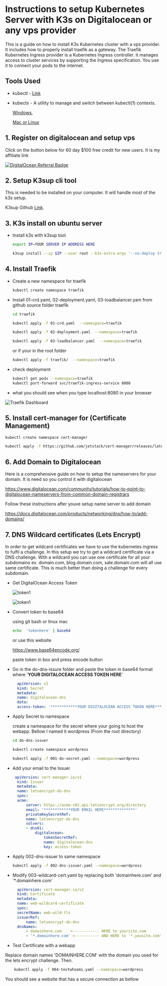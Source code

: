 # Instructions to setup Kubernetes Server with K3s on Digitalocean or any vps provider

This is a guide on how to install K3s Kubernetes cluster with a vps provider. It includes how to properly install traefik as a gateway. The Traefik Kubernetes Ingress provider is a Kubernetes Ingress controller. it manages access to cluster services by supporting the Ingress specification. You use it to connect your pods to the internet.

## Tools Used

- kubectl - [Link](https://kubernetes.io/docs/tasks/tools/)

- kubectx - A utility to manage and switch between kubectl(1) contexts.

    [Windows](https://github.com/thomasliddledba/kubectxwin),  

    [Mac or Linux](https://github.com/ahmetb/kubectx)

## 1. Register on digitalocean and setup vps

Click on the button below for 60 day $100 free credit for new users. It is my affiliate link

[![DigitalOcean Referral Badge](https://web-platforms.sfo2.cdn.digitaloceanspaces.com/WWW/Badge%201.svg)](https://www.digitalocean.com/?refcode=0a229afd221d&utm_campaign=Referral_Invite&utm_medium=Referral_Program&utm_source=badge)

## 2. Setup K3sup cli tool

This is needed to be installed on your computer. It will handle most of the k3s setup.

K3sup Github [Link](https://github.com/alexellis/k3sup).

## 3. K3s install on ubuntu server

- Install k3s with k3sup tool

    ```bash
    export IP=YOUR SERVER IP ADDRESS HERE

    k3sup install --ip $IP --user root --k3s-extra-args '--no-deploy traefik'
    ```

## 4. Install Traefik

- Create a new namespace for traefik
  
    ```bash
    kubectl create namespace traefik
    ```

- Install 01-crd.yaml, 02-deployment.yaml, 03-loadbalancer.yam from github source folder traefik

    ```bash
    cd traefik

    kubectl apply -f 01-crd.yaml  --namespace=traefik

    kubectl apply -f 02-deployment.yaml  --namespace=traefik

    kubectl apply -f 03-loadbalancer.yaml  --namespace=traefik
    ```

    or if your in the root folder

    ```bash
    kubectl apply -f traefik/  --namespace=traefik
    ```

- check deployment
  
  ```bash
  kubectl get pods --namespace=traefik
  kubectl port-forward svc/traefik-ingress-service 8080
  ```

- what you should see when you type localhost:8080 in your browser

![Traefik Dashboard](/screenshots/traefik-dashboard.PNG "Traefik Dash")

## 5. Install cert-manager for (Certificate Management)

  ```bash
  kubectl create namespace cert-manager

  kubectl apply -f https://github.com/jetstack/cert-manager/releases/latest/download/cert-manager.yaml --namespace=cert-manager
  ```

## 6. Add Domain to Digitalocean

Here is a comprehensive guide on how to setup the nameservers for your domain. It is need so you control it with digitalocean

https://www.digitalocean.com/community/tutorials/how-to-point-to-digitalocean-nameservers-from-common-domain-registrars

Follow these instructions after youve setup name server to add domain

https://docs.digitalocean.com/products/networking/dns/how-to/add-domains/
## 7. DNS Wildcard certificates (Lets Encrypt)

In order to get wildcard certificates we have to use the kubernetes ingress to fulfil a challenge. In this setup we try to get a wildcard certificate via a DNS challenge. With a wildcard you can use one certificate for all your subdomains ex. domain.com, blog.domain.com, sale.domain.com will all use same certificate. This is much better than doing a challenge for every subdomain.

- Get DigitalOcean Access Token
  
  ![token1](/screenshots/access-token.png "token")

  ![token1](/screenshots/access-token2.png "token2")

- Convert token to base64 
  
  using git bash or linux mac

  ```bash
  echo  'tokenhere' | base64
  ```

  or use this website

  https://www.base64encode.org/

  paste token in box and press encode button

- Go in the do-dns-issure folder and paste the token in base64 format where '************YOUR DIGITALOCEAN ACCESS TOKEN HERE************'
  
  ```yaml
    apiVersion: v1
    kind: Secret
    metadata:
    name: digitalocean-dns
    data:
    access-token: '************YOUR DIGITALOCEAN ACCESS TOKEN HERE************'

  ```

- Apply Secret to namespace

    create a namespace for the secret where your going to host the webapp. Bellow I named it wordpress (From the root directory)

    ```bash
    cd do-dns-issuer
    
    kubectl create namespace wordpress

    kubectl apply -f 001-do-secret.yaml --namespace=wordpress

    ```
  
- Add your email to the Issuer

  ```yaml
   apiVersion: cert-manager.io/v1
    kind: Issuer
    metadata:
    name: letsencrypt-do-dns
    spec:
    acme:
        server: https://acme-v02.api.letsencrypt.org/directory
        email: '************YOUR EMAIL HERE**************'
        privateKeySecretRef:
        name: letsencrypt-do-dns
        solvers:
        - dns01:
            digitalocean:
                tokenSecretRef:
                name: digitalocean-dns
                key: access-token

  ```

- Apply 002-dns-issuer to same namespace

  ```bash
  kubectl apply -f 002-dns-issuer.yaml --namespace=wordpress
  ```

- Modify 003-wildcard-cert.yaml by replacing both 'domainhere.com' and '*.domainhere.com'
  
  ```yaml
    apiVersion: cert-manager.io/v1
    kind: Certificate
    metadata:
    name: web-wildcard-certificate
    spec:
    secretName: web-wild-tls
    issuerRef:
        name: letsencrypt-do-dns
    dnsNames:
        - domainhere.com    <------------ HERE to yoursite.com
        - '*.domainhere.com' <----------- AND HERE to '*.yousite.com'

  ```

- Test Certificate with a webapp

Replace domain names 'DOMAINHERE.COM' with the domain you used for the lets encrypt challenge. Then.

```bash
    kubectl apply -f 004-testwhoami.yaml --namespace=wordpress
```

You should see a website that has a secure connection as bellow

